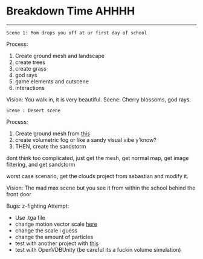 # Breakdown Time AHHHH
---

```
Scene 1: Mom drops you off at ur first day of school
```
Process:
1. Create ground mesh and landscape
2. create trees
3. create grass
4. god rays
5. game elements and cutscene
6. interactions

Vision:
You walk in, it is very beautiful.
Scene: Cherry blossoms, god rays.


```
Scene : Desert scene
```
Process:
1. Create ground mesh from [this](https://www.youtube.com/watch?v=P9pv0rXS4Lg&ab_channel=PurpleLight)
2. create volumetric fog or like a sandy visual vibe y'know?
3. THEN, create the sandstorm

dont think too complicated, just get the mesh, get normal map, get image filtering, and get sandstorm

worst case scenario, get the clouds project from sebastian and modify it.

Vision:
The mad max scene
but you see it from within the school behind the front door

Bugs: z-fighting
Attempt: 
- Use .tga file
- change motion vector scale [here](https://forum.unity.com/threads/motion-vector-map-makes-flipbook-animation-flicker.902018/)
- change the scale i guess
- change the amount of particles
- test with another project with [this](https://jangafx.com/software/embergen/download/free-vdb-animations/)
- test with OpenVDBUnity (be careful its a fuckin volume simulation)